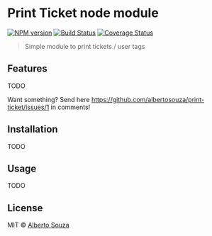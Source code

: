 # Print Ticket node module

[![NPM version][npm-image]][npm-url] [![Build Status][travis-image]][travis-url] [![Coverage Status](https://coveralls.io/repos/github/albertosouza/print-ticket/badge.svg?branch=master)](https://coveralls.io/github/albertosouza/print-ticket?branch=master)

> Simple module to print tickets / user tags

## Features

TODO

Want something? Send here https://github.com/albertosouza/print-ticket/issues/1 in comments!


## Installation

TODO

## Usage

TODO 

## License

MIT © [Alberto Souza](http://albertosouza.net)

[npm-image]: https://badge.fury.io/js/print-ticket.svg
[npm-url]: https://npmjs.org/package/print-ticket
[travis-image]: https://travis-ci.org/albertosouza/print-ticket.svg?branch=master
[travis-url]: https://travis-ci.org/albertosouza/print-ticket
[daviddm-image]: https://david-dm.org/albertosouza/print-ticket.svg?theme=shields.io
[daviddm-url]: https://david-dm.org/albertosouza/print-ticket

